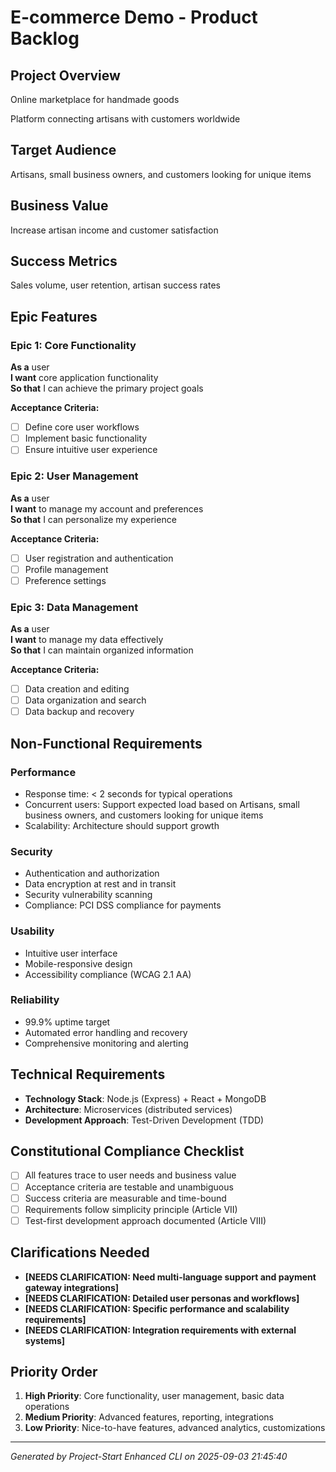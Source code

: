 # E-commerce Demo - Product Backlog

## Project Overview
Online marketplace for handmade goods

Platform connecting artisans with customers worldwide

## Target Audience
Artisans, small business owners, and customers looking for unique items

## Business Value
Increase artisan income and customer satisfaction

## Success Metrics
Sales volume, user retention, artisan success rates

## Epic Features

### Epic 1: Core Functionality
**As a** user  
**I want** core application functionality  
**So that** I can achieve the primary project goals  

**Acceptance Criteria:**
- [ ] Define core user workflows
- [ ] Implement basic functionality
- [ ] Ensure intuitive user experience

### Epic 2: User Management
**As a** user  
**I want** to manage my account and preferences  
**So that** I can personalize my experience  

**Acceptance Criteria:**
- [ ] User registration and authentication
- [ ] Profile management
- [ ] Preference settings

### Epic 3: Data Management
**As a** user  
**I want** to manage my data effectively  
**So that** I can maintain organized information  

**Acceptance Criteria:**
- [ ] Data creation and editing
- [ ] Data organization and search
- [ ] Data backup and recovery

## Non-Functional Requirements

### Performance
- Response time: < 2 seconds for typical operations
- Concurrent users: Support expected load based on Artisans, small business owners, and customers looking for unique items
- Scalability: Architecture should support growth

### Security
- Authentication and authorization
- Data encryption at rest and in transit
- Security vulnerability scanning
- Compliance: PCI DSS compliance for payments

### Usability
- Intuitive user interface
- Mobile-responsive design
- Accessibility compliance (WCAG 2.1 AA)

### Reliability
- 99.9% uptime target
- Automated error handling and recovery
- Comprehensive monitoring and alerting

## Technical Requirements
- **Technology Stack**: Node.js (Express) + React + MongoDB
- **Architecture**: Microservices (distributed services)
- **Development Approach**: Test-Driven Development (TDD)

## Constitutional Compliance Checklist
- [ ] All features trace to user needs and business value
- [ ] Acceptance criteria are testable and unambiguous
- [ ] Success criteria are measurable and time-bound
- [ ] Requirements follow simplicity principle (Article VII)
- [ ] Test-first development approach documented (Article VIII)

## Clarifications Needed
- **[NEEDS CLARIFICATION: Need multi-language support and payment gateway integrations]**
- **[NEEDS CLARIFICATION: Detailed user personas and workflows]**
- **[NEEDS CLARIFICATION: Specific performance and scalability requirements]**
- **[NEEDS CLARIFICATION: Integration requirements with external systems]**

## Priority Order
1. **High Priority**: Core functionality, user management, basic data operations
2. **Medium Priority**: Advanced features, reporting, integrations  
3. **Low Priority**: Nice-to-have features, advanced analytics, customizations

---
*Generated by Project-Start Enhanced CLI on 2025-09-03 21:45:40*
